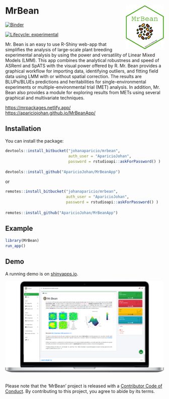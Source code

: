 
# MrBean <img src="man/figures/hex-MrBean.png" width="120px" align="right"/>

[![Binder](https://mybinder.org/badge_logo.svg)](https://mybinder.org/v2/gh/AparicioJohan/MrBeanApp/main)

[![Lifecycle:
experimental](https://img.shields.io/badge/lifecycle-experimental-orange.svg)](https://www.tidyverse.org/lifecycle/#experimental)


Mr. Bean is an easy to use R-Shiny web-app that simplifies the analysis of large-scale plant breeding experimental analysis by using the power and versatility of Linear Mixed Models (LMM). This app combines the analytical robustness and speed of ASReml and SpATS with the visual power offered by R.  Mr. Bean provides a graphical workflow for importing data, identifying outliers, and fitting field data using LMM with or without spatial correction. The results are BLUPs/BLUEs predictions and heritabilities for single-environmental experiments or multiple-environmental trial (MET) analysis. In addition, Mr. Bean also provides a module for exploring results from METs using several graphical and multivariate techniques.

<a href="https://mrpackages.netlify.app/">https://mrpackages.netlify.app/</a> <br>
<a href="https://apariciojohan.github.io/MrBeanApp/">https://apariciojohan.github.io/MrBeanApp/</a> 


## Installation

You can install the package:

``` r
devtools::install_bitbucket("johanaparicio/mrbean",
                            auth_user = "AparicioJohan", 
                            password = rstudioapi::askForPassword() )

devtools::install_github("AparicioJohan/MrBeanApp")                            
```
or

```r
remotes::install_bitbucket("johanaparicio/mrbean", 
                           auth_user = "AparicioJohan", 
                           password = rstudioapi::askForPassword() )
                           
remotes::install_github("AparicioJohan/MrBeanApp")                           
```


## Example

``` r
library(MrBean)
run_app()
```

## Demo

A running demo is on [shinyapps.io](https://beanteam.shinyapps.io/MrBean_BETA/).


<div class="row">
<div class="card">
<a href="#" target="_blank"><img src="man/figures/desktop_update.png"></a>
</div>
</div>


<br>

Please note that the ‘MrBean’ project is released with a [Contributor
Code of Conduct](CODE_OF_CONDUCT.md). By contributing to this project,
you agree to abide by its terms.
